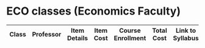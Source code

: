 
# ECO classes (Economics Faculty)


| Class | Professor | Item Details | Item Cost | Course Enrollment | Total Cost |Link to Syllabus|
|-------|-----------|--------------| --------- | ----------------- | ---------- | -------------- | 
